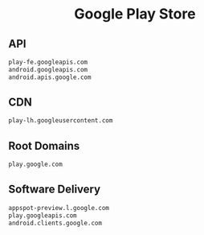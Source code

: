 


<h1 align="center">Google Play Store</h1>  


## API


```html
play-fe.googleapis.com
android.googleapis.com
android.apis.google.com
```  


## CDN


```html
play-lh.googleusercontent.com
```  


## Root Domains


```html
play.google.com
```  


## Software Delivery


```html
appspot-preview.l.google.com
play.googleapis.com
android.clients.google.com
```  


